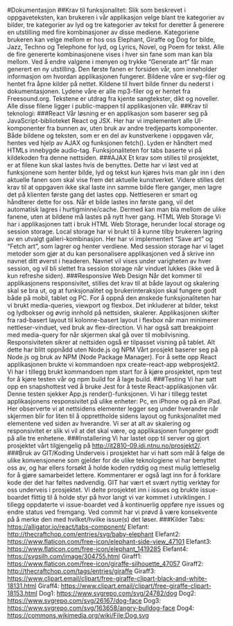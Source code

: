 #Dokumentasjon
##Krav til funksjonalitet:
Slik som beskrevet i oppgaveteksten, kan brukeren i vår applikasjon velge blant tre kategorier av bilder, tre kategorier av lyd og tre kategorier av tekst for deretter å generere en utstilling med fire kombinasjoner av disse mediene. Kategoriene brukeren kan velge mellom er hos oss Elephant, Giraffe og Dog for bilde, Jazz, Techno og Telephone for lyd, og Lyrics, Novel, og Poem for tekst.
Alle de fire genererte kombinasjonene vises i hver sin fane som man kan bla mellom. Ved å endre valgene i menyen og trykke “Generate art” får man generert en ny utstilling. Den første fanen er forsiden vår, som inneholder informasjon om hvordan applikasjonen fungerer.
Bildene våre er svg-filer og hentet fra åpne kilder på nettet. Kildene til hvert bilde finner du nederst i dokumentasjonen. Lydene våre er alle mp3-filer og er hentet fra Freesound.org. Tekstene er utdrag fra kjente sangtekster, dikt og noveller. Alle disse filene ligger i public-mappen til applikasjonen vår.
##Krav til teknologi:
###React
Vår løsning er en applikasjon som baserer seg på JavaScript-biblioteket React og JSX. Her har vi implementert alle UI-komponenter fra bunnen av, uten bruk av andre tredjeparts komponenter. Både bildene og teksten, som er en del av kunstverkene i oppgaven vår, hentes ved hjelp av AJAX og funksjonen fetch(). Lyden er håndtert med HTMLs innebygde audio-tag. Funksjonaliteten for tabs baserte vi på kildekoden fra denne nettsiden.
###AJAX
Et krav som stilles til prosjektet, er at filene kun skal lastes hvis de benyttes. Dette har vi løst ved at funksjonene som henter bilde, lyd og tekst kun kjøres hvis man går inn i den aktuelle fanen som skal vise frem det aktuelle kunstverket. Videre stilles det krav til at oppgaven ikke skal laste inn samme bilde flere ganger, men lagre det på klienten første gang det lastes opp. Nettleseren er smart og håndterer dette for oss. Når et bilde lastes inn første gang, vil det automatisk lagres i hurtigminne/cache. Dermed kan man bla mellom de ulike fanene, uten at bildene må lastes på nytt hver gang.
HTML Web Storage
Vi har i applikasjonen tatt i bruk HTML Web Storage, herunder local storage og session storage. Local storage har vi brukt til å kunne tilby brukeren lagring av en utvalgt galleri-kombinasjon. Her har vi implementert “Save art” og “Fetch art”, som lagrer og henter verdiene. Med session storage har vi laget metoder som gjør at du kan personalisere applikasjonen ved å skrive inn navnet ditt øverst i headeren. Navnet vil vises under varigheten av hver session, og vil bli slettet fra session storage når vinduet lukkes (ikke ved å kun refreshe siden).
###Responsive Web Design
Når det kommer til applikasjonens responsivitet, stilles det krav til at både layout og skalering skal se bra ut, og at funksjonalitet og brukerinteraksjon skal fungere godt både på mobil, tablet og PC. For å oppnå den ønskede funksjonaliteten har vi brukt media-queries, viewport og flexbox. Det inkluderer at bilder, tekst og lydbokser og øvrig innhold på nettsiden, skalerer. Applikasjonen skifter fra rad-basert layout til kolonne-basert layout i flexbox når man minimerer nettleser-vinduet, ved bruk av flex-direction. Vi har også satt breakpoint med media-query for når skjermen skal gå over til mobilvisning. Responsiviteten sikrer at nettsiden også er tilpasset visning på tablet. Alt dette har blitt oppnådd uten
Node.js og NPM
Vårt prosjekt baserer seg på Node.js og bruk av NPM (Node Package Manager). For å sette opp React applikasjonen brukte vi kommandoen npx create-react-app webprosjekt2. Vi har i tillegg brukt kommandoen npm start for å kjøre prosjektet, npm test for å kjøre testen vår og npm build for å lage build.
###Testing
Vi har satt opp en snapshottest ved å bruke Jest for å teste React-applikasjonen vår. Denne testen sjekker App.js render()-funksjonen. Vi har i tillegg testet applikasjonens responsivitet på ulike enheter: Pc, en iPhone og på en iPad. Her observerte vi at nettsidens elementer legger seg under hverandre når skjermen blir for liten til å opprettholde sidens layout og funksjonalitet med elementene ved siden av hverandre. Vi ser at alt av skalering og responsivitet er slik vi vil at det skal være, og applikasjonen fungerer godt på alle tre enhetene.
###Installering
Vi har lastet opp til server og gjort prosjektet vårt tilgjengelig på http://it2810-09.idi.ntnu.no/prosjekt2/.
###Bruk av GIT/Koding
Underveis i prosjektet har vi hatt som mål å følge de ulike konvensjonene som gjelder for de ulike teknologiene vi har benyttet oss av, og har ellers forsøkt å holde koden ryddig og mest mulig lettleselig for å gjøre samarbeidet lettere. Kommentarer er også lagt inn for å forklare kode der det har føltes nødvendig. GIT har vært et svært nyttig verktøy for oss underveis i prosjektet. Vi delte prosjektet inn i issues og brukte issue-boardet flittig til å holde styr på hvor langt vi var kommet i utviklingen. I tillegg oppdaterte vi issue-boardet ved å kontinuerlig  oppføre nye issues og endre status ved fremgang. Ved commit har vi prøvd å være konsekvente på å merke den med hvilket/hvilke issue(s) det løser.
###Kilder
Tabs: https://alligator.io/react/tabs-component/
Elefant: http://thecraftchop.com/entries/svg/baby-elephant
Elefant2: https://www.flaticon.com/free-icon/elephant-side-view_47101
Elefant3: https://www.flaticon.com/free-icon/elephant_1419285
Elefant4: https://svgsilh.com/image/304755.html
Giraff1: https://www.flaticon.com/free-icon/giraffe-silhouette_47057
Giraff2: http://thecraftchop.com/tags/entries/giraffe
Giraff3: https://www.clipart.email/clipart/free-giraffe-clipart-black-and-white-18131.html
Giraff4: https://www.clipart.email/clipart/free-giraffe-clipart-18153.html
Dog1: https://www.svgrepo.com/svg/24782/dog
Dog2: https://www.svgrepo.com/svg/26167/dog-face
Dog3: https://www.svgrepo.com/svg/163658/angry-bulldog-face
Dog4: https://commons.wikimedia.org/wiki/File:Dog.svg